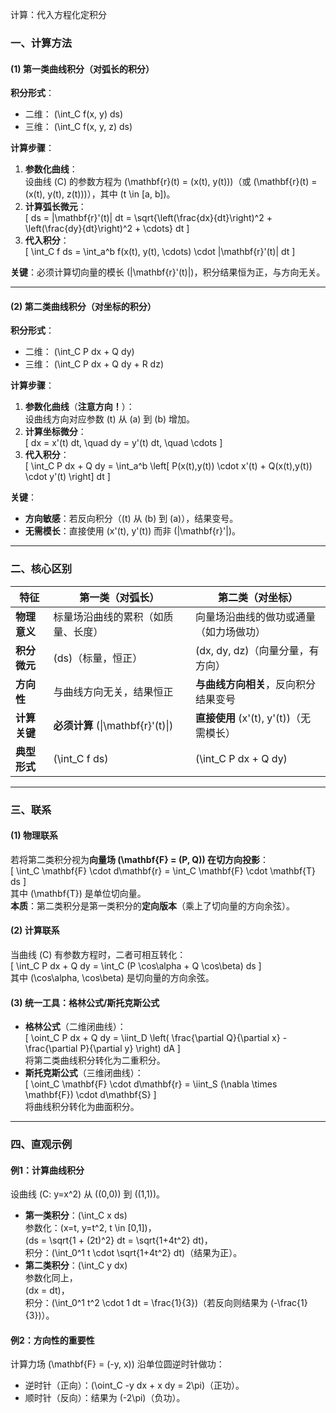 计算：代入方程化定积分

### **一、计算方法**
#### **(1) 第一类曲线积分（对弧长的积分）**
**积分形式**：  
- 二维： \(\int_C f(x, y)  ds\)
- 三维： \(\int_C f(x, y, z)  ds\)

**计算步骤**：  
1. **参数化曲线**：  
   设曲线 \(C\) 的参数方程为 \(\mathbf{r}(t) = (x(t), y(t))\)（或 \(\mathbf{r}(t) = (x(t), y(t), z(t))\)），其中 \(t \in [a, b]\)。  
2. **计算弧长微元**：  
   \[
   ds = \|\mathbf{r}'(t)\|  dt = \sqrt{\left(\frac{dx}{dt}\right)^2 + \left(\frac{dy}{dt}\right)^2 + \cdots}  dt
   \]  
3. **代入积分**：  
   \[
   \int_C f  ds = \int_a^b f(x(t), y(t), \cdots) \cdot \|\mathbf{r}'(t)\|  dt
   \]  

**关键**：必须计算切向量的模长 \(\|\mathbf{r}'(t)\|\)，积分结果恒为正，与方向无关。

---

#### **(2) 第二类曲线积分（对坐标的积分）**
**积分形式**：  
- 二维： \(\int_C P  dx + Q  dy\)
- 三维： \(\int_C P  dx + Q  dy + R  dz\)

**计算步骤**：  
1. **参数化曲线**（**注意方向！**）：  
   设曲线方向对应参数 \(t\) 从 \(a\) 到 \(b\) 增加。  
2. **计算坐标微分**：  
   \[
   dx = x'(t)  dt, \quad dy = y'(t)  dt, \quad \cdots
   \]  
3. **代入积分**：  
   \[
   \int_C P  dx + Q  dy = \int_a^b \left[ P(x(t),y(t)) \cdot x'(t) + Q(x(t),y(t)) \cdot y'(t) \right]  dt
   \]  

**关键**：  
- **方向敏感**：若反向积分（\(t\) 从 \(b\) 到 \(a\)），结果变号。  
- **无需模长**：直接使用 \(x'(t), y'(t)\) 而非 \(\|\mathbf{r}'\|\)。

---

### **二、核心区别**
| **特征**         | **第一类（对弧长）**                          | **第二类（对坐标）**                          |
|------------------|---------------------------------------------|---------------------------------------------|
| **物理意义**     | 标量场沿曲线的累积（如质量、长度）           | 向量场沿曲线的做功或通量（如力场做功）       |
| **积分微元**     | \(ds\)（标量，恒正）                        | \(dx, dy, dz\)（向量分量，有方向）          |
| **方向性**       | 与曲线方向无关，结果恒正                    | **与曲线方向相关**，反向积分结果变号        |
| **计算关键**     | **必须计算** \(\|\mathbf{r}'(t)\|\)         | **直接使用** \(x'(t), y'(t)\)（无需模长）   |
| **典型形式**     | \(\int_C f  ds\)                            | \(\int_C P  dx + Q  dy\)                    |

---

### **三、联系**
#### **(1) 物理联系**  
若将第二类积分视为**向量场 \(\mathbf{F} = (P, Q)\) 在切方向投影**：  
\[
\int_C \mathbf{F} \cdot d\mathbf{r} = \int_C \mathbf{F} \cdot \mathbf{T}  ds
\]  
其中 \(\mathbf{T}\) 是单位切向量。  
**本质**：第二类积分是第一类积分的**定向版本**（乘上了切向量的方向余弦）。

#### **(2) 计算联系**  
当曲线 \(C\) 有参数方程时，二者可相互转化：  
\[
\int_C P  dx + Q  dy = \int_C (P \cos\alpha + Q \cos\beta)  ds
\]  
其中 \(\cos\alpha, \cos\beta\) 是切向量的方向余弦。

#### **(3) 统一工具：格林公式/斯托克斯公式**  
- **格林公式**（二维闭曲线）：  
  \[
  \oint_C P  dx + Q  dy = \iint_D \left( \frac{\partial Q}{\partial x} - \frac{\partial P}{\partial y} \right) dA
  \]  
  将第二类曲线积分转化为二重积分。  
- **斯托克斯公式**（三维闭曲线）：  
  \[
  \oint_C \mathbf{F} \cdot d\mathbf{r} = \iint_S (\nabla \times \mathbf{F}) \cdot d\mathbf{S}
  \]  
  将曲线积分转化为曲面积分。

---

### **四、直观示例**
#### **例1：计算曲线积分**  
设曲线 \(C: y=x^2\) 从 \((0,0)\) 到 \((1,1)\)。  
- **第一类积分**：\(\int_C x  ds\)  
  参数化：\(x=t, y=t^2, t \in [0,1]\)，  
  \(ds = \sqrt{1 + (2t)^2}  dt = \sqrt{1+4t^2}  dt\)，  
  积分：\(\int_0^1 t \cdot \sqrt{1+4t^2}  dt\)（结果为正）。  
- **第二类积分**：\(\int_C y  dx\)  
  参数化同上，  
  \(dx = dt\)，  
  积分：\(\int_0^1 t^2 \cdot 1  dt = \frac{1}{3}\)（若反向则结果为 \(-\frac{1}{3}\)）。

#### **例2：方向性的重要性**  
计算力场 \(\mathbf{F} = (-y, x)\) 沿单位圆逆时针做功：  
- 逆时针（正向）：\(\oint_C -y  dx + x  dy = 2\pi\)（正功）。  
- 顺时针（反向）：结果为 \(-2\pi\)（负功）。

